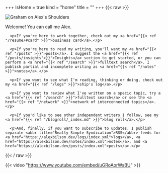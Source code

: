 +++
IsHome = true
kind = "home"
title = ""
+++
{{< raw >}}
<div class="home-page">
  <div class="title-img-container">
    <img class="title-img" src="https://30odha.by.files.1drv.com/y4mKYu6Uh5IYc_-I2yvtnVVEfXY4lJGm960ILB0GLEYamEMHduu_C4BgCJeP3yBc6OjrU8-Stml9OB7kLSdBTpcmuVtmGL-7TdUOSgSCjvAHb6Fs0eMpSYjoHBvK_YT7qTQjwFiWimA_8hb-Is5zNRnfelGBXsya1K-OLg_rkzOw3L2eLQ9ff92PMD0D-aq8dAQjCreVni7aX3vUFO1-Y5R8Q?width=495&height=660&cropmode=none" alt="Graham on Alex's Shoulders">
  </div>

  <div class="title-body">
      <p>Welcome! You can call me Alex.</p>

      <p>If you're here to work together, check out my <a href="{{< ref "/resume/#card" >}}">business card</a>.</p>

      <p>If you're here to read my writing, you'll want my <a href="{{< ref "/posts" >}}">posts</a>. I suggest the <a href="{{< ref "/posts/insights">}}">Insights</a> section to get started, or you can perform a <a href="{{< ref "/search" >}}">fulltext search</a>. I publish partial and incomplete writing as <a href="{{< ref "/notes" >}}">notes</a>.</p>

      <p>If you want to see what I'm reading, thinking or doing, check out my <a href="{{< ref "/logs" >}}">ship's log</a>.</p>

      <p>If you want to review what I've written on a specic topic, try a <a href="{{< ref "/search" >}}">fulltext search</a> or see the <a href="{{< ref "/network" >}}">network of interconnected topics</a>.</p>

      <p>If you'd like to see other independent writers I follow, see my <a href="{{< ref "/blogroll/_index.md" >}}">blog roll</a>.</p>

      <p>And, finally, if you want to subscribe to updates, I publish separate <abbr title="Really Simple Syndication">RSS</abbr> feeds for <a href="https://alexbilson.dev/logs/index.xml">logs</a>, <a href="https://alexbilson.dev/notes/index.xml">notes</a>, and <a href="https://alexbilson.dev/posts/index.xml">posts</a>.</p>
  </div>
</div>
{{< / raw >}}

{{< video "https://www.youtube.com/embed/uGRoAorWsBU" >}}
